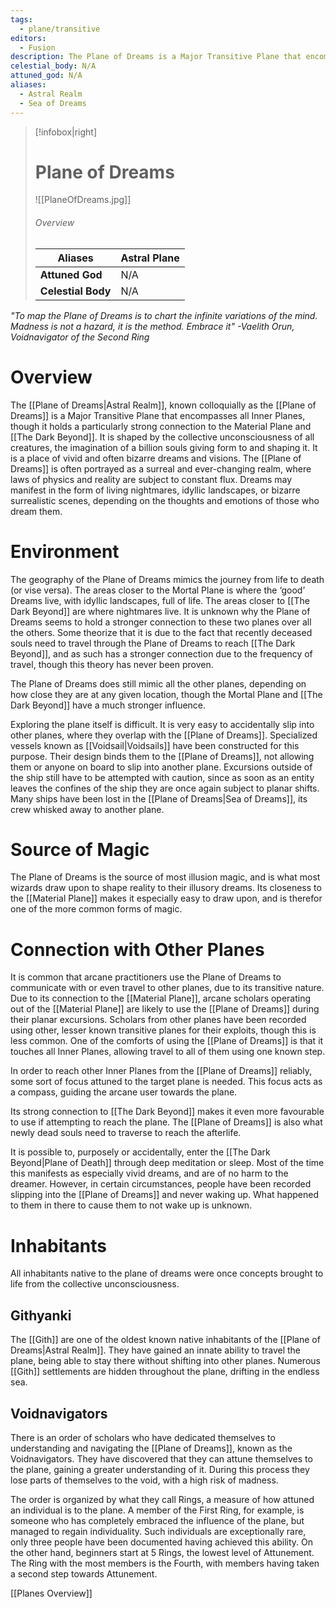 ```yaml
---
tags:
  - plane/transitive
editors:
  - Fusion
description: The Plane of Dreams is a Major Transitive Plane that encompasses all Inner Planes, though it holds a particularly strong connection to the Material Plane and [[The Dark Beyond]]. It is shaped by the collective unconsciousness of all creatures. It is a place of vivid and often bizarre dreams. The Plane of Dreams is often portrayed as a surreal and ever-changing realm, where laws of physics and reality are subject to constant flux. Dreams may manifest in the form of living nightmares, idyllic landscapes, or bizarre surrealistic scenes, depending on the thoughts and emotions of those who dream them.
celestial_body: N/A
attuned_god: N/A
aliases:
  - Astral Realm
  - Sea of Dreams
---
```

> [!infobox|right]
> # Plane of Dreams
> ![[PlaneOfDreams.jpg]]
> ###### Overview
> | **Aliases** | Astral Plane |
> | - | - |
> | **Attuned God** | N/A |
> | **Celestial Body** | N/A |

*"To map the Plane of Dreams is to chart the infinite variations of the mind. Madness is not a hazard, it is the method. Embrace it"
-Vaelith Orun, Voidnavigator of the Second Ring*
# Overview
The [[Plane of Dreams|Astral Realm]], known colloquially as the [[Plane of Dreams]] is a Major Transitive Plane that encompasses all Inner Planes, though it holds a particularly strong connection to the Material Plane and [[The Dark Beyond]]. It is shaped by the collective unconsciousness of all creatures, the imagination of a billion souls giving form to and shaping it. It is a place of vivid and often bizarre dreams and visions. The [[Plane of Dreams]] is often portrayed as a surreal and ever-changing realm, where laws of physics and reality are subject to constant flux. Dreams may manifest in the form of living nightmares, idyllic landscapes, or bizarre surrealistic scenes, depending on the thoughts and emotions of those who dream them.
# Environment
The geography of the Plane of Dreams mimics the journey from life to death (or vise versa). The areas closer to the Mortal Plane is where the ‘good’ Dreams live, with idyllic landscapes, full of life. The areas closer to [[The Dark Beyond]] are where nightmares live. It is unknown why the Plane of Dreams seems to hold a stronger connection to these two planes over all the others. Some theorize that it is due to the fact that recently deceased souls need to travel through the Plane of Dreams to reach [[The Dark Beyond]], and as such has a stronger connection due to the frequency of travel, though this theory has never been proven.

The Plane of Dreams does still mimic all the other planes, depending on how close they are at any given location, though the Mortal Plane and [[The Dark Beyond]] have a much stronger influence.

Exploring the plane itself is difficult. It is very easy to accidentally slip into other planes, where they overlap with the [[Plane of Dreams]]. Specialized vessels known as [[Voidsail|Voidsails]] have been constructed for this purpose. Their design binds them to the [[Plane of Dreams]], not allowing them or anyone on board to slip into another plane. Excursions outside of the ship still have to be attempted with caution, since as soon as an entity leaves the confines of the ship they are once again subject to planar shifts. Many ships have been lost in the [[Plane of Dreams|Sea of Dreams]], its crew whisked away to another plane.
# Source of Magic
The Plane of Dreams is the source of most illusion magic, and is what most wizards draw upon to shape reality to their illusory dreams. Its closeness to the [[Material Plane]] makes it especially easy to draw upon, and is therefor one of the more common forms of magic.
# Connection with Other Planes
It is common that arcane practitioners use the Plane of Dreams to communicate with or even travel to other planes, due to its transitive nature. Due to its connection to the [[Material Plane]], arcane scholars operating out of the [[Material Plane]] are likely to use the [[Plane of Dreams]] during their planar excursions. Scholars from other planes have been recorded using other, lesser known transitive planes for their exploits, though this is less common. One of the comforts of using the [[Plane of Dreams]] is that it touches all Inner Planes, allowing travel to all of them using one known step.

In order to reach other Inner Planes from the [[Plane of Dreams]] reliably, some sort of focus attuned to the target plane is needed. This focus acts as a compass, guiding the arcane user towards the plane.

Its strong connection to [[The Dark Beyond]] makes it even more favourable to use if attempting to reach the plane. The [[Plane of Dreams]] is also what newly dead souls need to traverse to reach the afterlife.

It is possible to, purposely or accidentally, enter the [[The Dark Beyond|Plane of Death]] through deep meditation or sleep. Most of the time this manifests as especially vivid dreams, and are of no harm to the dreamer. However, in certain circumstances, people have been recorded slipping into the [[Plane of Dreams]] and never waking up. What happened to them in there to cause them to not wake up is unknown.
# Inhabitants
All inhabitants native to the plane of dreams were once concepts brought to life from the collective unconsciousness.
## Githyanki
The [[Gith]] are one of the oldest known native inhabitants of the [[Plane of Dreams|Astral Realm]]. They have gained an innate ability to travel the plane, being able to stay there without shifting into other planes. Numerous [[Gith]] settlements are hidden throughout the plane, drifting in the endless sea.
## Voidnavigators
There is an order of scholars who have dedicated themselves to understanding and navigating the [[Plane of Dreams]], known as the Voidnavigators. They have discovered that they can attune themselves to the plane, gaining a greater understanding of it. During this process they lose parts of themselves to the void, with a high risk of madness.

The order is organized by what they call Rings, a measure of how attuned an individual is to the plane. A member of the First Ring, for example, is someone who has completely embraced the influence of the plane, but managed to regain individuality. Such individuals are exceptionally rare, only three people have been documented having achieved this ability. On the other hand, beginners start at 5 Rings, the lowest level of Attunement. The Ring with the most members is the Fourth, with members having taken a second step towards Attunement.

[[Planes Overview]]
